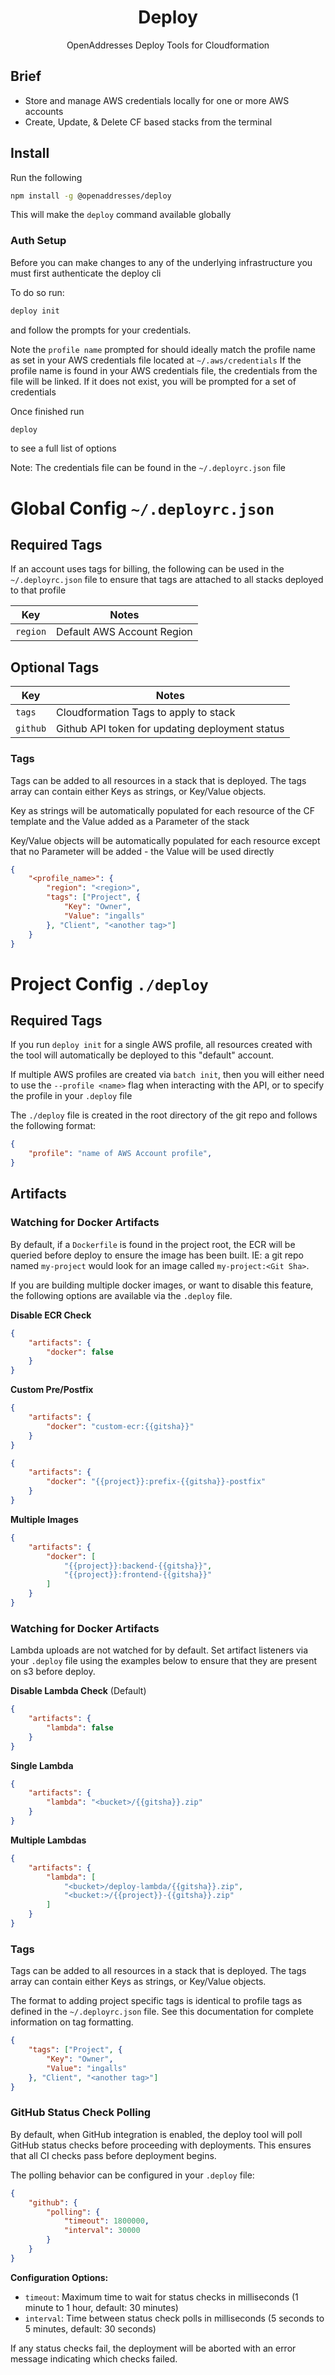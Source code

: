 <h1 align="center">Deploy</h1>

<p align="center">OpenAddresses Deploy Tools for Cloudformation</p>

## Brief

- Store and manage AWS credentials locally for one or more AWS accounts
- Create, Update, & Delete CF based stacks from the terminal

## Install

Run the following

```sh
npm install -g @openaddresses/deploy
```

This will make the `deploy` command available globally

### Auth Setup

Before you can make changes to any of the underlying infrastructure you must first authenticate the deploy cli

To do so run:

```sh
deploy init
```

and follow the prompts for your credentials.

Note the `profile name` prompted for should ideally match the profile name as set in your AWS credentials
file located at `~/.aws/credentials` If the profile name is found in your AWS credentials file, the
credentials from the file will be linked. If it does not exist, you will be prompted for a set of credentials

Once finished run

```sh
deploy
```

to see a full list of options

Note: The credentials file can be found in the `~/.deployrc.json` file

# Global Config `~/.deployrc.json`

## Required Tags

If an account uses tags for billing, the following can be used in the `~/.deployrc.json` file to ensure that
tags are attached to all stacks deployed to that profile

| Key               | Notes |
| ----------------- | ----- |
| `region`          | Default AWS Account Region |

## Optional Tags

| Key               | Notes |
| ----------------- | ----- |
| `tags`            | Cloudformation Tags to apply to stack |
| `github`          | Github API token for updating deployment status |

### Tags

Tags can be added to all resources in a stack that is deployed. The tags
array can contain either Keys as strings, or Key/Value objects.

Key as strings will be automatically populated for each resource of the CF template
and the Value added as a Parameter of the stack

Key/Value objects will be automatically populated for each resource except
that no Parameter will be added - the Value will be used directly

```JSON
{
    "<profile_name>": {
        "region": "<region>",
        "tags": ["Project", {
            "Key": "Owner",
            "Value": "ingalls"
        }, "Client", "<another tag>"]
    }
}
```

# Project Config `./deploy`

## Required Tags

If you run `deploy init` for a single AWS profile, all resources created with the tool will automatically
be deployed to this "default" account.

If multiple AWS profiles are created via `batch init`, then you will either need to use
the `--profile <name>` flag when interacting with the API, or to specify the profile in your `.deploy` file

The `./deploy` file is created in the root directory of the git repo and follows the following format:

```JSON
{
    "profile": "name of AWS Account profile",
}
```

## Artifacts

### Watching for Docker Artifacts

By default, if a `Dockerfile` is found in the project root, the ECR will be queried before deploy to ensure
the image has been built. IE: a git repo named `my-project` would look for an image called `my-project:<Git Sha>`.

If you are building multiple docker images, or want to disable this feature, the following options are available
via the `.deploy` file.

**Disable ECR Check**

```JSON
{
    "artifacts": {
        "docker": false
    }
}
```
**Custom Pre/Postfix**

```JSON
{
    "artifacts": {
        "docker": "custom-ecr:{{gitsha}}"
    }
}
```

```JSON
{
    "artifacts": {
        "docker": "{{project}}:prefix-{{gitsha}}-postfix"
    }
}
```

**Multiple Images**

```JSON
{
    "artifacts": {
        "docker": [
            "{{project}}:backend-{{gitsha}}",
            "{{project}}:frontend-{{gitsha}}"
        ]
    }
}
```

### Watching for Docker Artifacts

Lambda uploads are not watched for by default. Set artifact listeners via your `.deploy` file
using the examples below to ensure that they are present on s3 before deploy.

**Disable Lambda Check** (Default)

```JSON
{
    "artifacts": {
        "lambda": false
    }
}
```

**Single Lambda**

```JSON
{
    "artifacts": {
        "lambda": "<bucket>/{{gitsha}}.zip"
    }
}
```

**Multiple Lambdas**

```JSON
{
    "artifacts": {
        "lambda": [
            "<bucket>/deploy-lambda/{{gitsha}}.zip",
            "<bucket:>/{{project}}-{{gitsha}}.zip"
        ]
    }
}
```

### Tags

Tags can be added to all resources in a stack that is deployed. The tags
array can contain either Keys as strings, or Key/Value objects.

The format to adding project specific tags is identical to profile tags
as defined in the `~/.deployrc.json` file. See this documentation
for complete information on tag formatting.

```JSON
{
    "tags": ["Project", {
        "Key": "Owner",
        "Value": "ingalls"
    }, "Client", "<another tag>"]
}
```

### GitHub Status Check Polling

By default, when GitHub integration is enabled, the deploy tool will poll GitHub status checks before proceeding with deployments. This ensures that all CI checks pass before deployment begins.

The polling behavior can be configured in your `.deploy` file:

```JSON
{
    "github": {
        "polling": {
            "timeout": 1800000,
            "interval": 30000
        }
    }
}
```

**Configuration Options:**

- `timeout`: Maximum time to wait for status checks in milliseconds (1 minute to 1 hour, default: 30 minutes)
- `interval`: Time between status check polls in milliseconds (5 seconds to 5 minutes, default: 30 seconds)

If any status checks fail, the deployment will be aborted with an error message indicating which checks failed.
